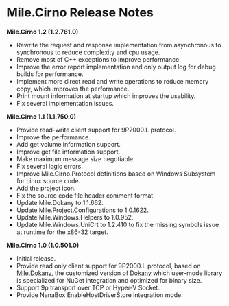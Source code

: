﻿# Mile.Cirno Release Notes

**Mile.Cirno 1.2 (1.2.761.0)**

- Rewrite the request and response implementation from asynchronous to
  synchronous to reduce complexity and cpu usage.
- Remove most of C++ exceptions to improve performance.
- Improve the error report implementation and only output log for debug builds
  for performance.
- Implement more direct read and write operations to reduce memory copy, which
  improves the performance.
- Print mount information at startup which improves the usability.
- Fix several implementation issues.

**Mile.Cirno 1.1 (1.1.750.0)**

- Provide read-write client support for 9P2000.L protocol.
- Improve the performance.
- Add get volume information support.
- Improve get file information support.
- Make maximum message size negotiable.
- Fix several logic errors.
- Improve Mile.Cirno.Protocol definitions based on Windows Subsystem for Linux
  source code.
- Add the project icon.
- Fix the source code file header comment format.
- Update Mile.Dokany to 1.1.662.
- Update Mile.Project.Configurations to 1.0.1622.
- Update Mile.Windows.Helpers to 1.0.952.
- Update Mile.Windows.UniCrt to 1.2.410 to fix the missing symbols issue at
  runtime for the x86-32 target.

**Mile.Cirno 1.0 (1.0.501.0)**

- Initial release.
- Provide read only client support for 9P2000.L protocol, based on
  [Mile.Dokany](https://github.com/ProjectMile/Mile.Dokany), the customized
  version of [Dokany](https://github.com/dokan-dev/dokany) which user-mode
  library is specialized for NuGet integration and optimized for binary size.
- Support 9p transport over TCP or Hyper-V Socket.
- Provide NanaBox EnableHostDriverStore integration mode.
